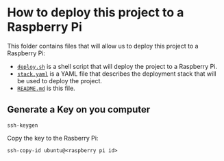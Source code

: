 # How to deploy this project to a Raspberry Pi

This folder contains files that will allow us to deploy this project to a Raspberry Pi:

- [`deploy.sh`](deploy.sh) is a shell script that will deploy the project to a Raspberry Pi.
- [`stack.yaml`](stack.yaml) is a YAML file that describes the deployment stack that will be used to deploy the project.
- [`README.md`](README.md) is this file.


## Generate a Key on you computer

```
ssh-keygen
```

Copy the key to the Rasberry Pi:

```
ssh-copy-id ubuntu@<raspberry pi id>
```